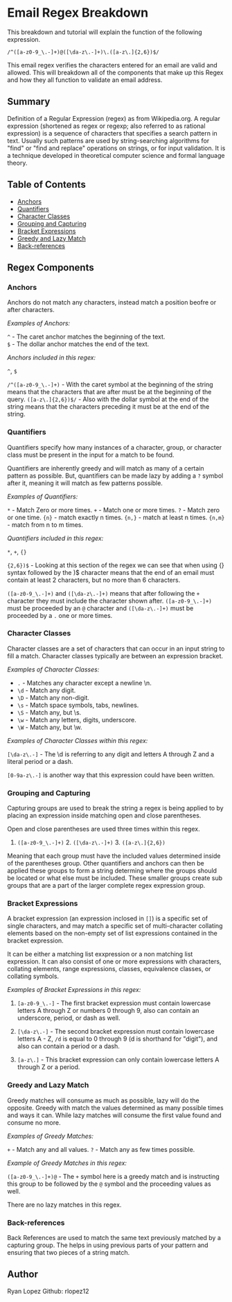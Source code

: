 # Email Regex Breakdown

This breakdown and tutorial will explain the function of the following expression.  

`/^([a-z0-9_\.-]+)@([\da-z\.-]+)\.([a-z\.]{2,6})$/`

This email regex verifies the characters entered for an email are valid and allowed.  This will breakdown all of the components that make up this Regex and how they all function to validate an email address.

## Summary

Definition of a Regular Expression (regex) as from Wikipedia.org.
A regular expression (shortened as regex or regexp; also referred to as rational expression) is a sequence of characters that specifies a search pattern in text. Usually such patterns are used by string-searching algorithms for "find" or "find and replace" operations on strings, or for input validation. It is a technique developed in theoretical computer science and formal language theory.

## Table of Contents

- [Anchors](#anchors)
- [Quantifiers](#quantifiers)
- [Character Classes](#character-classes)
- [Grouping and Capturing](#grouping-and-capturing)
- [Bracket Expressions](#bracket-expressions)
- [Greedy and Lazy Match](#greedy-and-lazy-match)
- [Back-references](#back-references)


## Regex Components

### Anchors

Anchors do not match any characters, instead match a position beofre or after characters.

*Examples of Anchors:*

`^` - The caret anchor matches the beginning of the text.  
`$` - The dollar anchor matches the end of the text.

*Anchors included in this regex:*

`^`, `$`

`/^([a-z0-9_\.-]+)` - With the caret symbol at the beginning of the string means that the characters that are after must be at the beginning of the query. `([a-z\.]{2,6})$/` - Also with the dollar symbol at the end of the string means that the characters preceding it must be at the end of the string.

### Quantifiers

Quantifiers specify how many instances of a character, group, or character class must be present in the input for a match to be found.  

Quantifiers are inherently greedy and will match as many of a certain pattern as possible.  But, quantifiers can be made lazy by adding a `?` symbol after it, meaning it will match as few patterns possible.

*Examples of Quantifiers:*

`*` - Match Zero or more times.
`+` - Match one or more times.
`?` - Match zero or one time.
`{n}` - match exactly n times.
`{n,}` - match at least n times.
`{n,m}` - match from n to m times.

*Quantifiers included in this regex:*

`*`, `+`, `{}`

`{2,6})$` - Looking at this section of the regex we can see that when using {} syntax followed by the )$ character means that the end of an email must contain at least 2 characters, but no more than 6 characters. 

`([a-z0-9_\.-]+)` and `([\da-z\.-]+)` means that after following the `+` character they must include the character shown after. `([a-z0-9_\.-]+)` must be proceeded by an `@` character and `([\da-z\.-]+)` must be proceeded by a `.` one or more times.

### Character Classes

Character classes are a set of characters that can occur in an input string to fill a match.  Character classes typically are between an expression bracket.

*Examples of Character Classes:*

- `.` - Matches any character except a newline \n.
- `\d` - Match any digit.
- `\D` - Match any non-digit.
- `\s` - Match space symbols, tabs, newlines.
- `\S` - Match any, but \s.
- `\w` - Match any letters, digits, underscore.
- `\W` - Match any, but \w.

*Examples of Character Classes within this regex:*

`[\da-z\.-]` - The \d is referring to any digit and letters A through Z and a literal period or a dash.

`[0-9a-z\.-]` is another way that this expression could have been written.

### Grouping and Capturing

Capturing groups are used to break the string a regex is being applied to by placing an expression inside matching open and close parentheses. 

Open and close parentheses are used three times within this regex.

1. `([a-z0-9_\.-]+)` 2. `([\da-z\.-]+)` 3. `([a-z\.]{2,6})`

Meaning that each group must have the included values determined inside of the parentheses group.  Other quantifiers and anchors can then be applied these groups to form a string determing where the groups should be located or what else must be included. These smaller groups create sub groups that are a part of the larger complete regex expression group.

### Bracket Expressions

A bracket expression (an expression inclosed in `[]`) is a specific set of single characters, and may match a specific set of multi-character collating elements based on the non-empty set of list expressions contained in the bracket expression.  

It can be either a matching list exxpression or a non matching list expression. It can also consist of one or more expressions with characters, collating elements, range expressions, classes, equivalence classes, or collating symbols.

*Examples of Bracket Expressions in this regex:*

1. `[a-z0-9_\.-]` - The first bracket expression must contain lowercase letters A through Z or numbers 0 through 9, also can contain an underscore, period, or dash as well.

2. `[\da-z\.-]` - The second bracket expression must contain lowercase letters A - Z, `/d` is equal to 0 through 9 (d is shorthand for "digit"), and also can contain a period or a dash.

3. `[a-z\.]` - This bracket expression can only contain lowercase letters A through Z or a period.

### Greedy and Lazy Match

Greedy matches will consume as much as possible, lazy will do the opposite.  Greedy with match the values determined as many possible times and ways it can.  While lazy matches will consume the first value found and consume no more.

*Examples of Greedy Matches:*

`+` - Match any and all values.
`?` - Match any as few times possible.

*Example of Greedy Matches in this regex:*

`([a-z0-9_\.-]+)@` - The `+` symbol here is a greedy match and is instructing this group to be followed by the `@` symbol and the proceeding values as well.

There are no lazy matches in this regex.

### Back-references

Back References are used to match the same text previously matched by a capturing group.  The helps in using previous parts of your pattern and ensuring that two pieces of a string match.

## Author

Ryan Lopez
Github: rlopez12
